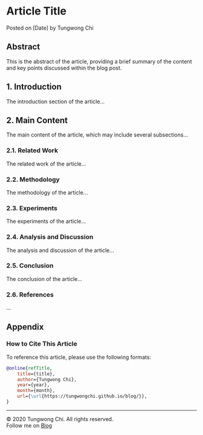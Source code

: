 # Article Title

Posted on [Date] by Tungwong Chi

## Abstract
This is the abstract of the article, providing a brief summary of the content and key points discussed within the blog post.

## 1. Introduction
The introduction section of the article...

## 2. Main Content
The main content of the article, which may include several subsections...

### 2.1. Related Work
The related work of the article...

### 2.2. Methodology
The methodology of the article...

### 2.3. Experiments
The experiments of the article...

### 2.4. Analysis and Discussion
The analysis and discussion of the article...

### 2.5. Conclusion
The conclusion of the article...

### 2.6. References
...

## Appendix

### How to Cite This Article

To reference this article, please use the following formats:

```bibtex
@online{refTitle,
    title={title},
    author={Tungwong Chi},
    year={year},
    month={month},
    url={\url{https://tungwongchi.github.io/blog/}},
}
```

---

&copy; 2020 Tungwong Chi. All rights reserved.  
Follow me on [Blog](https://tungwongchi.github.io)

